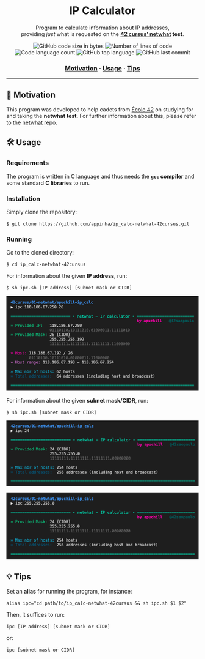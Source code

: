 <h1 align="center">
	IP Calculator
</h1>

<p align="center">
	Program to calculate information about IP addresses,<br>
	providing <i>just</i> what is requested on the <b><a href="https://github.com/appinha/42cursus/tree/master/01-netwhat">42 cursus' netwhat</a> test</b>.
</p>

<p align="center">
	<img alt="GitHub code size in bytes" src="https://img.shields.io/github/languages/code-size/appinha/ip_calc-netwhat-42cursus?color=blueviolet" />
	<img alt="Number of lines of code" src="https://img.shields.io/tokei/lines/github/appinha/ip_calc-netwhat-42cursus?color=blueviolet" />
	<img alt="Code language count" src="https://img.shields.io/github/languages/count/appinha/ip_calc-netwhat-42cursus?color=blue" />
	<img alt="GitHub top language" src="https://img.shields.io/github/languages/top/appinha/ip_calc-netwhat-42cursus?color=blue" />
	<img alt="GitHub last commit" src="https://img.shields.io/github/last-commit/appinha/ip_calc-netwhat-42cursus?color=brightgreen" />
</p>

<h3 align="center">
	<a href="#motivation">Motivation</a>
	<span> · </span>
	<a href="#usage">Usage</a>
	<span> · </span>
	<a href="#tips">Tips</a>
</h3>

---

## 💭 Motivation

This program was developed to help cadets from <a href="https://github.com/appinha/42cursus">École 42</a> on studying for and taking the **netwhat test**. For further information about this, please refer to the [netwhat repo](https://github.com/appinha/42cursus/tree/master/01-netwhat).

## 🛠️ Usage

### Requirements

The program is written in C language and thus needs the **`gcc` compiler** and some standard **C libraries** to run.

### Installation

Simply clone the repository:

```shell
$ git clone https://github.com/appinha/ip_calc-netwhat-42cursus.git
```

### Running

Go to the cloned directory:

```shell
$ cd ip_calc-netwhat-42cursus
```

For information about the given **IP address**, run:

```shell
$ sh ipc.sh [IP address] [subnet mask or CIDR]
```

![Program printscreen - IP address information](./screenshots/print1.png)

For information about the given **subnet mask/CIDR**, run:

```shell
$ sh ipc.sh [subnet mask or CIDR]
```

![Program printscreen - CIDR information](./screenshots/print2.png)

![Program printscreen - subnet mask information](./screenshots/print3.png)

## 💡 Tips

Set an **alias** for running the program, for instance:

```shell
alias ipc="cd path/to/ip_calc-netwhat-42cursus && sh ipc.sh $1 $2"
```

Then, it suffices to run:

```shell
ipc [IP address] [subnet mask or CIDR]
```

or:

```shell
ipc [subnet mask or CIDR]
```
